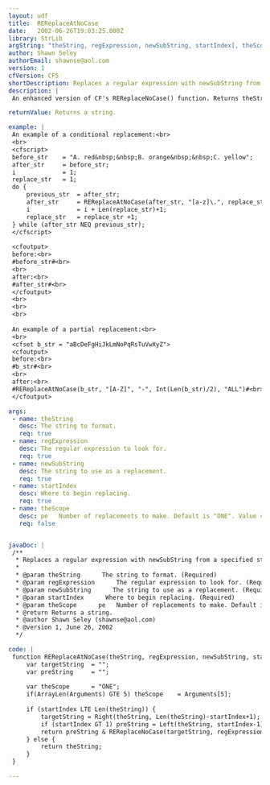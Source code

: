 ```yaml
---
layout: udf
title:  REReplaceAtNoCase
date:   2002-06-26T19:03:25.000Z
library: StrLib
argString: "theString, regExpression, newSubString, startIndex[, theScope]"
author: Shawn Seley
authorEmail: shawnse@aol.com
version: 1
cfVersion: CF5
shortDescription: Replaces a regular expression with newSubString from a specified starting position while ignoring case.
description: |
 An enhanced version of CF's REReplaceNoCase() function. Returns theString with occurrence(s) of the specified regular expression replaced with newSubString (ignoring case) starting from the startIndex and optionally within the provided scope. This startIndex feature can be especially useful for partial and/or conditional replacements.

returnValue: Returns a string.

example: |
 An example of a conditional replacement:<br>
 <br>
 <cfscript>
 before_str    = "A. red&nbsp;&nbsp;B. orange&nbsp;&nbsp;C. yellow";
 after_str     = before_str;
 i             = 1;
 replace_str   = 1;
 do {
     previous_str  = after_str;
     after_str     = REReplaceAtNoCase(after_str, "[a-z]\.", replace_str & ".", i);
     i             = i + Len(replace_str)+1;
     replace_str   = replace_str +1;
 } while (after_str NEQ previous_str);
 </cfscript>
 
 <cfoutput>
 before:<br>
 #before_str#<br>
 <br>
 after:<br>
 #after_str#<br>
 </cfoutput>
 <br>
 <br>
 <br>
 
 An example of a partial replacement:<br>
 <br>
 <cfset b_str = "aBcDeFgHiJkLmNoPqRsTuVwXyZ">
 <cfoutput>
 before:<br>
 #b_str#<br>
 <br>
 after:<br>
 #REReplaceAtNoCase(b_str, "[A-Z]", "-", Int(Len(b_str)/2), "ALL")#<br>
 </cfoutput>

args:
 - name: theString
   desc: The string to format.
   req: true
 - name: regExpression
   desc: The regular expression to look for.
   req: true
 - name: newSubString
   desc: The string to use as a replacement.
   req: true
 - name: startIndex
   desc: Where to begin replacing.
   req: true
 - name: theScope
   desc: pe   Number of replacements to make. Default is "ONE". Value can be "ONE" or "ALL."
   req: false


javaDoc: |
 /**
  * Replaces a regular expression with newSubString from a specified starting position while ignoring case.
  * 
  * @param theString      The string to format. (Required)
  * @param regExpression      The regular expression to look for. (Required)
  * @param newSubString      The string to use as a replacement. (Required)
  * @param startIndex      Where to begin replacing. (Required)
  * @param theScope      pe   Number of replacements to make. Default is "ONE". Value can be "ONE" or "ALL." (Optional)
  * @return Returns a string. 
  * @author Shawn Seley (shawnse@aol.com) 
  * @version 1, June 26, 2002 
  */

code: |
 function REReplaceAtNoCase(theString, regExpression, newSubString, startIndex){
     var targetString  = "";
     var preString     = "";
 
     var theScope      = "ONE";
     if(ArrayLen(Arguments) GTE 5) theScope    = Arguments[5];
 
     if (startIndex LTE Len(theString)) {
         targetString = Right(theString, Len(theString)-startIndex+1);
         if (startIndex GT 1) preString = Left(theString, startIndex-1);
         return preString & REReplaceNoCase(targetString, regExpression, newSubString, theScope);
     } else {
         return theString;
     }
 }

---
```



